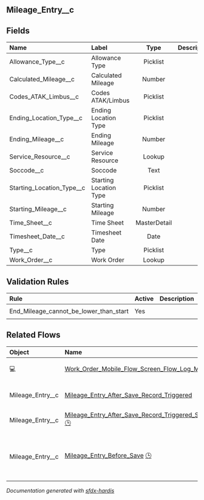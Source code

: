## Mileage_Entry__c

<!-- Object description -->

## Fields

| Name      | Label | Type | Description |
| :-------- | :---- | :--: | :---------- | 
| Allowance_Type__c | Allowance Type | Picklist | <!-- --> |
| Calculated_Mileage__c | Calculated Mileage | Number | <!-- --> |
| Codes_ATAK_Limbus__c | Codes ATAK/Limbus | Picklist | <!-- --> |
| Ending_Location_Type__c | Ending Location Type | Picklist | <!-- --> |
| Ending_Mileage__c | Ending Mileage | Number | <!-- --> |
| Service_Resource__c | Service Resource | Lookup | <!-- --> |
| Soccode__c | Soccode | Text | <!-- --> |
| Starting_Location_Type__c | Starting Location Type | Picklist | <!-- --> |
| Starting_Mileage__c | Starting Mileage | Number | <!-- --> |
| Time_Sheet__c | Time Sheet | MasterDetail | <!-- --> |
| Timesheet_Date__c | Timesheet Date | Date | <!-- --> |
| Type__c | Type | Picklist | <!-- --> |
| Work_Order__c | Work Order | Lookup | <!-- --> |

## Validation Rules

| Rule      | Active | Description | Formula |
| :-------- | :---- | :---------- | :------ |
| End_Mileage_cannot_be_lower_than_start | Yes |  | `Starting_Mileage__c > Ending_Mileage__c` |


## Related Flows

| Object | Name      | Type | Description |
| :----  | :-------- | :--: | :---------- | 
| 💻 | [Work_Order_Mobile_Flow_Screen_Flow_Log_Mileage](../flows/Work_Order_Mobile_Flow_Screen_Flow_Log_Mileage.md) [🕒](../flows/Work_Order_Mobile_Flow_Screen_Flow_Log_Mileage-history.md) |  Field Service Mobile | <!-- --> |
| Mileage_Entry__c | [Mileage_Entry_After_Save_Record_Triggered](../flows/Mileage_Entry_After_Save_Record_Triggered.md) |  Record Before Save | <!-- --> |
| Mileage_Entry__c | [Mileage_Entry_After_Save_Record_Triggered_Set_Work_As_Travel_Time_Work_Order](../flows/Mileage_Entry_After_Save_Record_Triggered_Set_Work_As_Travel_Time_Work_Order.md) [🕒](../flows/Mileage_Entry_After_Save_Record_Triggered_Set_Work_As_Travel_Time_Work_Order-history.md) |  Record After Save | <!-- --> |
| Mileage_Entry__c | [Mileage_Entry_Before_Save](../flows/Mileage_Entry_Before_Save.md) [🕒](../flows/Mileage_Entry_Before_Save-history.md) |  Record Before Save | This flow is to update and automatically fill in specific fields |


_Documentation generated with [sfdx-hardis](https://sfdx-hardis.cloudity.com)_
